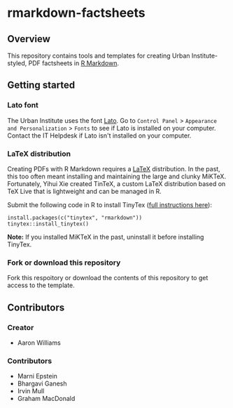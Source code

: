 # rmarkdown-factsheets

## Overview

This repository contains tools and templates for creating Urban Institute-styled, PDF factsheets in [R Markdown](https://rmarkdown.rstudio.com/). 

## Getting started

### Lato font

The Urban Institute uses the font [Lato](https://fonts.google.com/specimen/Lato). Go to `Control Panel` > `Appearance and Personalization` > `Fonts` to see if Lato is installed on your computer. Contact the IT Helpdesk if Lato isn't installed on your computer. 

### LaTeX distribution

Creating PDFs with R Markdown requires a [LaTeX](https://www.latex-project.org/about/) distribution. In the past, this too often meant installing and maintaining the large and clunky MiKTeX. Fortunately, Yihui Xie created TinTeX, a custom LaTeX distribution based on TeX Live that is lightweight and can be managed in R.

Submit the following code in R to install TinyTex ([full instructions here](https://yihui.name/tinytex/)):

```
install.packages(c("tinytex", "rmarkdown"))
tinytex::install_tinytex()
```
**Note:** If you installed MiKTeX in the past, uninstall it before installing TinyTex. 

### Fork or download this repository

Fork this respoitory or download the contents of this repository to get access to the template. 

## Contributors

### Creator

* Aaron Williams

### Contributors

* Marni Epstein
* Bhargavi Ganesh
* Irvin Mull
* Graham MacDonald 
